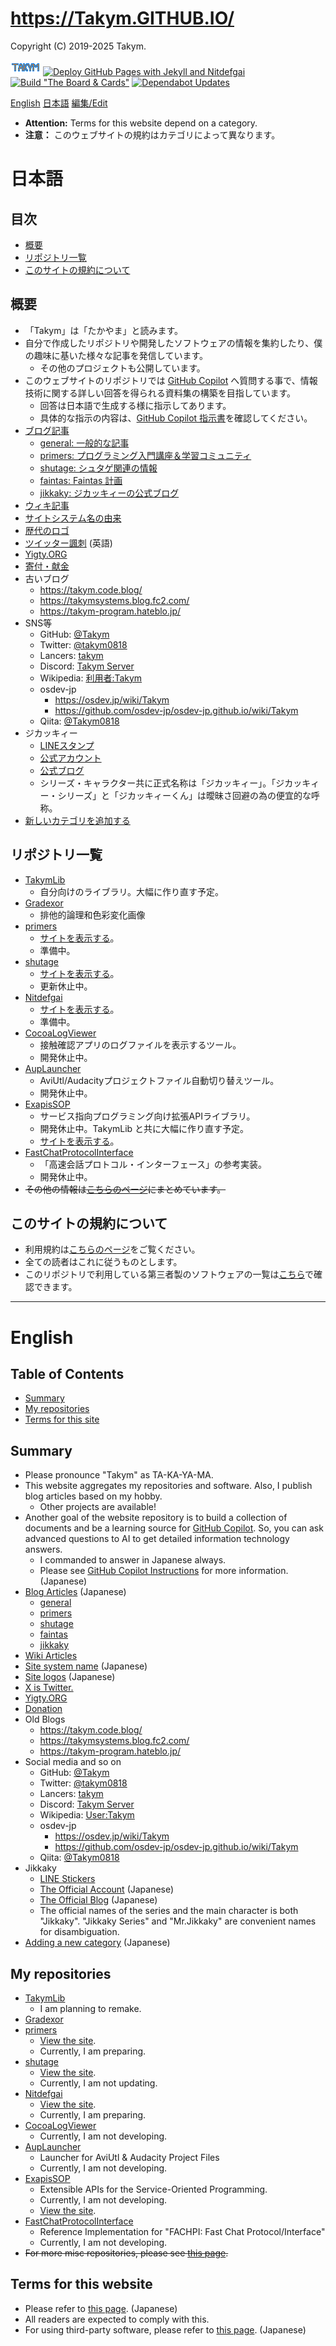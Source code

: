 # <https://Takym.GITHUB.IO/>
Copyright (C) 2019-2025 Takym.

[![Takym](./assets/images/TakymLogo.png)](./assets/images/TakymLogo.png)
[![Deploy GitHub Pages with Jekyll and Nitdefgai](https://github.com/Takym/takym.github.io/actions/workflows/jekyll.yml/badge.svg)](https://github.com/Takym/takym.github.io/actions/workflows/jekyll.yml)
[![Build "The Board & Cards"](https://github.com/Takym/takym.github.io/actions/workflows/game.yml/badge.svg)](https://github.com/Takym/takym.github.io/actions/workflows/game.yml)
[![Dependabot Updates](https://github.com/Takym/takym.github.io/actions/workflows/dependabot/dependabot-updates/badge.svg)](https://github.com/Takym/takym.github.io/actions/workflows/dependabot/dependabot-updates)

[English](#en)
[日本語](#ja)
[編集/Edit](https://github.com/Takym/takym.github.io/)

* **Attention:** Terms for this website depend on a category.
* **注意：** このウェブサイトの規約はカテゴリによって異なります。

<div class="ghsp"></div>

# 日本語 <a id="ja"></a>
## 目次
* [概要](#ja_summary)
* [リポジトリ一覧](#ja_repos)
* [このサイトの規約について](#ja_terms)

## 概要 <a id="ja_summary"></a>
* 「Takym」は「たかやま」と読みます。
* 自分で作成したリポジトリや開発したソフトウェアの情報を集約したり、僕の趣味に基いた様々な記事を発信しています。
	* その他のプロジェクトも公開しています。
* このウェブサイトのリポジトリでは [GitHub Copilot](https://github.com/features/copilot) へ質問する事で、情報技術に関する詳しい回答を得られる資料集の構築を目指しています。
	* 回答は日本語で生成する様に指示してあります。
	* 具体的な指示の内容は、[GitHub Copilot 指示書](https://takym.github.io/docs/copilot-instructions.html)を確認してください。
* [ブログ記事](https://takym.github.io/blog)
	* [general: 一般的な記事](https://takym.github.io/blog/general/README.html)
	* [primers: プログラミング入門講座＆学習コミュニティ](https://takym.github.io/blog/primers/README.html)
	* [shutage: シュタゲ関連の情報](https://takym.github.io/blog/shutage/README.html)
	* [faintas: Faintas 計画](https://takym.github.io/blog/faintas/README.html)
	* [jikkaky: ジカッキィーの公式ブログ](https://takym.github.io/blog/jikkaky/README.html)
* [ウィキ記事](https://takym.github.io/wiki)
* [サイトシステム名の由来](./docs/naming.md)
* [歴代のロゴ](./docs/logos.md)
* [ツイッター諷刺](./docs/XIsTwitter.md) (英語)
* [Yigty.ORG](https://github.com/YigtyORG/Yigty.ORG)
* [寄付・献金](https://github.com/YigtyORG/Yigty.ORG/blob/tentatives/2020/DONATION.md)
* 古いブログ
	* <https://takym.code.blog/>
	* <https://takymsystems.blog.fc2.com/>
	* <https://takym-program.hateblo.jp/>
* SNS等
	* GitHub: [@Takym](https://github.com/Takym)
	* Twitter: [@takym0818](https://twitter.com/takym0818)
	* Lancers: [takym](https://www.lancers.jp/profile/takym)
	* Discord: [Takym Server](https://discord.gg/ph9sQdY2NA)
	* Wikipedia: [利用者:Takym](https://ja.wikipedia.org/wiki/利用者:Takym)
	* osdev-jp
		* <https://osdev.jp/wiki/Takym>
		* <https://github.com/osdev-jp/osdev-jp.github.io/wiki/Takym>
	* Qiita: [@Takym0818](https://qiita.com/Takym0818)
* ジカッキィー
	* [LINEスタンプ](https://line.me/S/shop/sticker/author/197955/new?lang=ja&utm_source=gnsh_staut)
	* [公式アカウント](https://lin.ee/5sJ1DQ9)
	* [公式ブログ](https://takym.github.io/blog/jikkaky/README.html)
	* シリーズ・キャラクター共に正式名称は「ジカッキィー」。「ジカッキィー・シリーズ」と「ジカッキィーくん」は曖昧さ回避の為の便宜的な呼称。
* [新しいカテゴリを追加する](./add_new_cat.html)

## リポジトリ一覧 <a id="ja_repos"></a>
* [TakymLib](https://github.com/YigtyORG/TakymLib)
	* 自分向けのライブラリ。大幅に作り直す予定。
* [Gradexor](https://github.com/Takym/Gradexor)
	* 排他的論理和色彩変化画像
* [primers](https://github.com/Takym/primers)
	* [サイトを表示する](https://takym.github.io/blog/primers)。
	* 準備中。
* [shutage](https://github.com/Takym/shutage)
	* [サイトを表示する](https://takym.github.io/blog/shutage)。
	* 更新休止中。
* [Nitdefgai](https://github.com/Takym/Nitdefgai)
	* [サイトを表示する](https://takym.github.io/Nitdefgai)。
	* 準備中。
* [CocoaLogViewer](https://github.com/YigtyORG/CocoaLogViewer)
	* 接触確認アプリのログファイルを表示するツール。
	* 開発休止中。
* [AupLauncher](https://github.com/Takym/AupLauncher)
	* AviUtl/Audacityプロジェクトファイル自動切り替えツール。
	* 開発休止中。
* [ExapisSOP](https://github.com/Takym/ExapisSOP)
	* サービス指向プログラミング向け拡張APIライブラリ。
	* 開発休止中。TakymLib と共に大幅に作り直す予定。
	* [サイトを表示する](https://takym.github.io/ExapisSOP)。
* [FastChatProtocolInterface](https://github.com/Takym/FastChatProtocolInterface)
	* 「高速会話プロトコル・インターフェース」の参考実装。
	* 開発休止中。
* ~~その他の情報は[こちらのページ](./repos.md)にまとめています。~~

## このサイトの規約について <a id="ja_terms"></a>
* 利用規約は[こちらのページ](./LICENSE.md)をご覧ください。
* 全ての読者はこれに従うものとします。
* このリポジトリで利用している第三者製のソフトウェアの一覧は[こちら](./THIRD_PARTY_NOTICE.md)で確認できます。

---

# English <a id="en"></a>
## Table of Contents
* [Summary](#en_summary)
* [My repositories](#en_repos)
* [Terms for this site](#en_terms)

## Summary <a id="en_summary"></a>
* Please pronounce "Takym" as TA-KA-YA-MA.
* This website aggregates my repositories and software. Also, I publish blog articles based on my hobby.
	* Other projects are available!
* Another goal of the website repository is to build a collection of documents and be a learning source for [GitHub Copilot](https://github.com/features/copilot). So, you can ask advanced questions to AI to get detailed information technology answers.
	* I commanded to answer in Japanese always.
	* Please see [GitHub Copilot Instructions](https://takym.github.io/docs/copilot-instructions.html) for more information. (Japanese)
* [Blog Articles](https://takym.github.io/blog/tags.html) (Japanese)
	* [general](https://takym.github.io/blog/general/README.html)
	* [primers](https://takym.github.io/blog/primers/README.html)
	* [shutage](https://takym.github.io/blog/shutage/README.html)
	* [faintas](https://takym.github.io/blog/faintas/README.html)
	* [jikkaky](https://takym.github.io/blog/jikkaky/README.html)
* [Wiki Articles](https://takym.github.io/wiki/README.html)
* [Site system name](./docs/naming.md) (Japanese)
* [Site logos](./docs/logos.md) (Japanese)
* [X is Twitter.](./docs/XIsTwitter.md)
* [Yigty.ORG](https://github.com/YigtyORG/Yigty.ORG)
* [Donation](https://github.com/YigtyORG/Yigty.ORG/blob/tentatives/2020/DONATION.md)
* Old Blogs
	* <https://takym.code.blog/>
	* <https://takymsystems.blog.fc2.com/>
	* <https://takym-program.hateblo.jp/>
* Social media and so on
	* GitHub: [@Takym](https://github.com/Takym)
	* Twitter: [@takym0818](https://twitter.com/takym0818)
	* Lancers: [takym](https://www.lancers.jp/profile/takym)
	* Discord: [Takym Server](https://discord.gg/ph9sQdY2NA)
	* Wikipedia: [User:Takym](https://ja.wikipedia.org/wiki/User:Takym)
	* osdev-jp
		* <https://osdev.jp/wiki/Takym>
		* <https://github.com/osdev-jp/osdev-jp.github.io/wiki/Takym>
	* Qiita: [@Takym0818](https://qiita.com/Takym0818)
* Jikkaky
	* [LINE Stickers](https://line.me/S/shop/sticker/author/197955/new?lang=en&utm_source=gnsh_staut)
	* [The Official Account](https://lin.ee/5sJ1DQ9) (Japanese)
	* [The Official Blog](https://takym.github.io/blog/jikkaky/README.html) (Japanese)
	* The official names of the series and the main character is both "Jikkaky". "Jikkaky Series" and "Mr.Jikkaky" are convenient names for disambiguation.
* [Adding a new category](./add_new_cat.html) (Japanese)

## My repositories <a id="en_repos"></a>
* [TakymLib](https://github.com/YigtyORG/TakymLib)
	* I am planning to remake<!-- 類義語: recreate, redevelop, reprogram -->.
* [Gradexor](https://github.com/Takym/Gradexor)
* [primers](https://github.com/Takym/primers)
	* [View the site](https://takym.github.io/blog/primers).
	* Currently, I am preparing.
* [shutage](https://github.com/Takym/shutage)
	* [View the site](https://takym.github.io/blog/shutage).
	* Currently, I am not updating.
* [Nitdefgai](https://github.com/Takym/Nitdefgai)
	* [View the site](https://takym.github.io/Nitdefgai).
	* Currently, I am preparing.
* [CocoaLogViewer](https://github.com/YigtyORG/CocoaLogViewer)
	* Currently, I am not developing.
* [AupLauncher](https://github.com/Takym/AupLauncher)
	* Launcher for AviUtl & Audacity Project Files
	* Currently, I am not developing.
* [ExapisSOP](https://github.com/Takym/ExapisSOP)
	* Extensible APIs for the Service-Oriented Programming.
	* Currently, I am not developing.
	* [View the site](https://takym.github.io/ExapisSOP).
* [FastChatProtocolInterface](https://github.com/Takym/FastChatProtocolInterface)
	* Reference Implementation for "FACHPI: Fast Chat Protocol/Interface"
	* Currently, I am not developing.
* ~~For more misc repositories, please see [this page](./repos.md).~~

## Terms for this website <a id="en_terms"></a>
* Please refer to [this page](./LICENSE.md). (Japanese)
* All readers are expected to comply with this.
* For using third-party software, please refer to [this page](./THIRD_PARTY_NOTICE.md). (Japanese)

